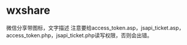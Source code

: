 # wxshare
微信分享带图标，文字描述
注意要给access_token.asp，jsapi_ticket.asp，access_token.php，jsapi_ticket.php读写权限，否则会出错。
